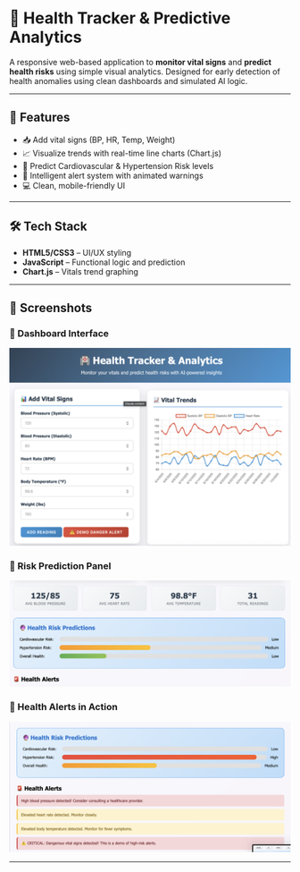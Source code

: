 # 🏥 Health Tracker & Predictive Analytics

A responsive web-based application to **monitor vital signs** and **predict health risks** using simple visual analytics. Designed for early detection of health anomalies using clean dashboards and simulated AI logic.

---

## 🚀 Features

- 📥 Add vital signs (BP, HR, Temp, Weight)
- 📈 Visualize trends with real-time line charts (Chart.js)
- 🔮 Predict Cardiovascular & Hypertension Risk levels
- 🚨 Intelligent alert system with animated warnings
- 💻 Clean, mobile-friendly UI

---

## 🛠️ Tech Stack

- **HTML5/CSS3** – UI/UX styling
- **JavaScript** – Functional logic and prediction
- **Chart.js** – Vitals trend graphing

---

## 📸 Screenshots

### 🔹 Dashboard Interface
![Dashboard Preview](https://github.com/chethanlr/health-tracker/blob/main/screenshots/dashboard-preview.png?raw=true)

### 🔹 Risk Prediction Panel
![Prediction Panel](https://github.com/chethanlr/health-tracker/blob/main/screenshots/prediction-panel.png?raw=true)

### 🔹 Health Alerts in Action
![Alerts](https://github.com/chethanlr/health-tracker/blob/main/screenshots/alert-system-demo.png?raw=true)

---



